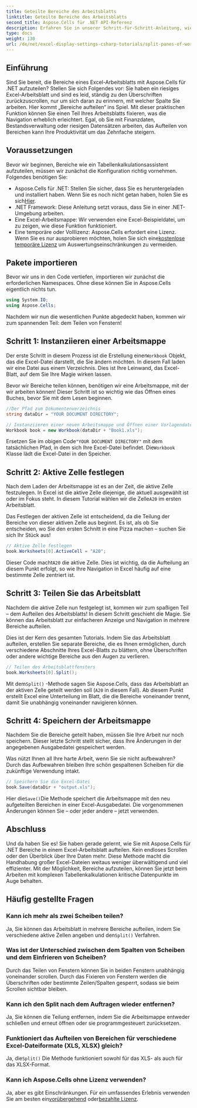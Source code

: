 ```yaml
---
title: Geteilte Bereiche des Arbeitsblatts
linktitle: Geteilte Bereiche des Arbeitsblatts
second_title: Aspose.Cells für .NET API-Referenz
description: Erfahren Sie in unserer Schritt-für-Schritt-Anleitung, wie Sie Arbeitsblattbereiche in Aspose.Cells für .NET aufteilen. Verbessern Sie die Excel-Dateinavigation mit diesem einfachen Tutorial.
type: docs
weight: 130
url: /de/net/excel-display-settings-csharp-tutorials/split-panes-of-worksheet/
---
```

## Einführung

Sind Sie bereit, die Bereiche eines Excel-Arbeitsblatts mit Aspose.Cells für .NET aufzuteilen? Stellen Sie sich Folgendes vor: Sie haben ein riesiges Excel-Arbeitsblatt und sind es leid, ständig zu den Überschriften zurückzuscrollen, nur um sich daran zu erinnern, mit welcher Spalte Sie arbeiten. Hier kommt „Bereiche aufteilen“ ins Spiel. Mit dieser praktischen Funktion können Sie einen Teil Ihres Arbeitsblatts fixieren, was die Navigation erheblich erleichtert. Egal, ob Sie mit Finanzdaten, Bestandsverwaltung oder riesigen Datensätzen arbeiten, das Aufteilen von Bereichen kann Ihre Produktivität um das Zehnfache steigern. 

## Voraussetzungen

Bevor wir beginnen, Bereiche wie ein Tabellenkalkulationsassistent aufzuteilen, müssen wir zunächst die Konfiguration richtig vornehmen. Folgendes benötigen Sie:

-  Aspose.Cells für .NET: Stellen Sie sicher, dass Sie es heruntergeladen und installiert haben. Wenn Sie es noch nicht getan haben, holen Sie es sich[Hier](https://releases.aspose.com/cells/net/).
- .NET Framework: Diese Anleitung setzt voraus, dass Sie in einer .NET-Umgebung arbeiten.
- Eine Excel-Arbeitsmappe: Wir verwenden eine Excel-Beispieldatei, um zu zeigen, wie diese Funktion funktioniert.
-  Eine temporäre oder Volllizenz: Aspose.Cells erfordert eine Lizenz. Wenn Sie es nur ausprobieren möchten, holen Sie sich eine[kostenlose temporäre Lizenz](https://purchase.aspose.com/temporary-license/) um Auswertungseinschränkungen zu vermeiden.

## Pakete importieren

Bevor wir uns in den Code vertiefen, importieren wir zunächst die erforderlichen Namespaces. Ohne diese können Sie in Aspose.Cells eigentlich nichts tun.

```csharp
using System.IO;
using Aspose.Cells;
```

Nachdem wir nun die wesentlichen Punkte abgedeckt haben, kommen wir zum spannenden Teil: dem Teilen von Fenstern!

## Schritt 1: Instanziieren einer Arbeitsmappe

 Der erste Schritt in diesem Prozess ist die Erstellung einer`Workbook` Objekt, das die Excel-Datei darstellt, die Sie ändern möchten. In diesem Fall laden wir eine Datei aus einem Verzeichnis. Dies ist Ihre Leinwand, das Excel-Blatt, auf dem Sie Ihre Magie wirken lassen.

Bevor wir Bereiche teilen können, benötigen wir eine Arbeitsmappe, mit der wir arbeiten können! Dieser Schritt ist so wichtig wie das Öffnen eines Buches, bevor Sie mit dem Lesen beginnen.

```csharp
//Der Pfad zum Dokumentenverzeichnis
string dataDir = "YOUR DOCUMENT DIRECTORY";

// Instanziieren einer neuen Arbeitsmappe und Öffnen einer Vorlagendatei
Workbook book = new Workbook(dataDir + "Book1.xls");
```

 Ersetzen Sie im obigen Code`"YOUR DOCUMENT DIRECTORY"` mit dem tatsächlichen Pfad, in dem sich Ihre Excel-Datei befindet. Die`Workbook` Klasse lädt die Excel-Datei in den Speicher.

## Schritt 2: Aktive Zelle festlegen

 Nach dem Laden der Arbeitsmappe ist es an der Zeit, die aktive Zelle festzulegen. In Excel ist die aktive Zelle diejenige, die aktuell ausgewählt ist oder im Fokus steht. In diesem Tutorial wählen wir die Zelle`A20` im ersten Arbeitsblatt.

Das Festlegen der aktiven Zelle ist entscheidend, da die Teilung der Bereiche von dieser aktiven Zelle aus beginnt. Es ist, als ob Sie entscheiden, wo Sie den ersten Schnitt in eine Pizza machen – suchen Sie sich Ihr Stück aus!

```csharp
// Aktive Zelle festlegen
book.Worksheets[0].ActiveCell = "A20";
```

 Dieser Code macht`A20` die aktive Zelle. Dies ist wichtig, da die Aufteilung an diesem Punkt erfolgt, so wie Ihre Navigation in Excel häufig auf eine bestimmte Zelle zentriert ist.

## Schritt 3: Teilen Sie das Arbeitsblatt

Nachdem die aktive Zelle nun festgelegt ist, kommen wir zum spaßigen Teil – dem Aufteilen des Arbeitsblatts! In diesem Schritt geschieht die Magie. Sie können das Arbeitsblatt zur einfacheren Anzeige und Navigation in mehrere Bereiche aufteilen.

Dies ist der Kern des gesamten Tutorials. Indem Sie das Arbeitsblatt aufteilen, erstellen Sie separate Bereiche, die es Ihnen ermöglichen, durch verschiedene Abschnitte Ihres Excel-Blatts zu blättern, ohne Überschriften oder andere wichtige Bereiche aus den Augen zu verlieren.

```csharp
// Teilen des Arbeitsblattfensters
book.Worksheets[0].Split();
```

 Mit dem`Split()` -Methode sagen Sie Aspose.Cells, dass das Arbeitsblatt an der aktiven Zelle geteilt werden soll (`A20` in diesem Fall). Ab diesem Punkt erstellt Excel eine Unterteilung im Blatt, die die Bereiche voneinander trennt, damit Sie unabhängig voneinander navigieren können.

## Schritt 4: Speichern der Arbeitsmappe

Nachdem Sie die Bereiche geteilt haben, müssen Sie Ihre Arbeit nur noch speichern. Dieser letzte Schritt stellt sicher, dass Ihre Änderungen in der angegebenen Ausgabedatei gespeichert werden.

Was nützt Ihnen all Ihre harte Arbeit, wenn Sie sie nicht aufbewahren? Durch das Aufbewahren bleiben Ihre schön gespaltenen Scheiben für die zukünftige Verwendung intakt.

```csharp
// Speichern Sie die Excel-Datei
book.Save(dataDir + "output.xls");
```

 Hier die`Save()`Die Methode speichert die Arbeitsmappe mit den neu aufgeteilten Bereichen in einer Excel-Ausgabedatei. Die vorgenommenen Änderungen können Sie – oder jeder andere – jetzt verwenden.

## Abschluss

Und da haben Sie es! Sie haben gerade gelernt, wie Sie mit Aspose.Cells für .NET Bereiche in einem Excel-Arbeitsblatt aufteilen. Kein endloses Scrollen oder den Überblick über Ihre Daten mehr. Diese Methode macht die Handhabung großer Excel-Dateien weitaus weniger überwältigend und viel effizienter. Mit der Möglichkeit, Bereiche aufzuteilen, können Sie jetzt beim Arbeiten mit komplexen Tabellenkalkulationen kritische Datenpunkte im Auge behalten.

## Häufig gestellte Fragen

### Kann ich mehr als zwei Scheiben teilen?  
 Ja, Sie können das Arbeitsblatt in mehrere Bereiche aufteilen, indem Sie verschiedene aktive Zellen angeben und den`Split()` Verfahren.

### Was ist der Unterschied zwischen dem Spalten von Scheiben und dem Einfrieren von Scheiben?  
Durch das Teilen von Fenstern können Sie in beiden Fenstern unabhängig voneinander scrollen. Durch das Fixieren von Fenstern werden die Überschriften oder bestimmte Zeilen/Spalten gesperrt, sodass sie beim Scrollen sichtbar bleiben.

### Kann ich den Split nach dem Auftragen wieder entfernen?  
Ja, Sie können die Teilung entfernen, indem Sie die Arbeitsmappe entweder schließen und erneut öffnen oder sie programmgesteuert zurücksetzen.

### Funktioniert das Aufteilen von Bereichen für verschiedene Excel-Dateiformate (XLS, XLSX) gleich?  
 Ja, die`Split()` Die Methode funktioniert sowohl für das XLS- als auch für das XLSX-Format.

### Kann ich Aspose.Cells ohne Lizenz verwenden?  
 Ja, aber es gibt Einschränkungen. Für ein umfassendes Erlebnis verwenden Sie am besten ein[vorübergehend](https://purchase.aspose.com/temporary-license/) oder[bezahlte Lizenz](https://purchase.aspose.com/buy).
